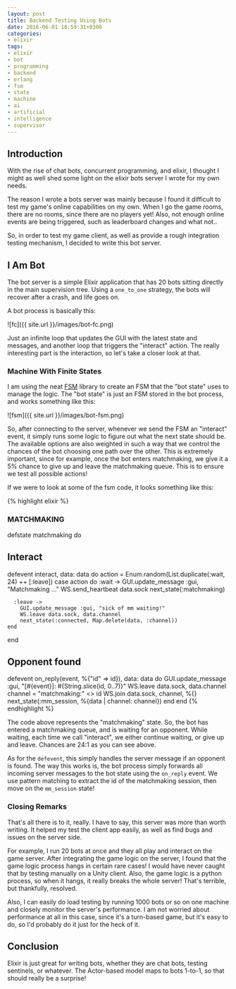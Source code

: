 ```yaml
---
layout: post
title: Backend Testing Using Bots
date: 2016-06-01 10:59:31+0300
categories: 
- elixir
tags:
- elixir
- bot
- programming
- backend
- erlang
- fsm
- state
- machine
- ai
- artificial
- intelligence
- supervisor
---
```


## Introduction

With the rise of chat bots, concurrent programming, and elixir, I thought I might as well shed some light on the elixir bots server I wrote for my own needs.

The reason I wrote a bots server was mainly because I found it difficult to test my game's online capabilities on my own. When I go the game rooms, there are no rooms, since there are no players yet! Also, not enough online events are being triggered, such as leaderboard changes and what not..

So, in order to test my game client, as well as provide a rough integration testing mechanism, I decided to write this bot server.

## I Am Bot

The bot server is a simple Elixir application that has 20 bots sitting directly in the main supervision tree. Using a `one_to_one` strategy, the bots will recover after a crash, and life goes on.

A bot process is basically this:

![fc]({{ site.url }}/images/bot-fc.png)

Just an infinite loop that updates the GUI with the latest state and messages, and another loop that triggers the "interact" action. The really interesting part is the interaction, so let's take a closer look at that.

### Machine With Finite States

I am using the neat [FSM][fsm-github] library to create an FSM that the "bot state" uses to manage the logic. The "bot state" is just an FSM stored in the bot process, and works something like this:

![fsm]({{ site.url }}/images/bot-fsm.png)

So, after connecting to the server, whenever we send the FSM an "interact" event, it simply runs some logic to figure out what the next state should be. The available options are also weighted in such a way that we control the chances of the bot choosing one path over the other. This is extremely important, since for example, once the bot enters matchmaking, we give it a 5% chance to give up and leave the matchmaking queue. This is to ensure we test all possible actions!

If we were to look at some of the fsm code, it looks something like this:

{% highlight elixir %}
### MATCHMAKING

defstate matchmaking do
  ## Interact
  defevent interact, data: data do
    action = Enum.random(List.duplicate(:wait, 24) ++ [:leave])
    case action do
      :wait ->
        GUI.update_message :gui, "Matchmaking ..."
        WS.send_heartbeat data.sock
        next_state(:matchmaking)

      :leave ->
        GUI.update_message :gui, "sick of mm waiting!"
        WS.leave data.sock, data.channel
        next_state(:connected, Map.delete(data, :channel))
    end
  end

  ## Opponent found
  defevent on_reply(event, %{"id" => id}), data: data do
    GUI.update_message :gui, "[#{event}]: #{String.slice(id, 0..7)}"
    WS.leave data.sock, data.channel
    channel = "matchmaking:" <> id
    WS.join data.sock, channel, %{}
    next_state(:mm_session, %{data | channel: channel})
  end
end
{% endhighlight %}

The code above represents the "matchmaking" state. So, the bot has entered a matchmaking queue, and is waiting for an opponent. While waiting, each time we call "interact", we either continue waiting, or give up and leave. Chances are 24:1 as you can see above.

As for the `defevent`, this simply handles the server message if an opponent is found. The way this works is, the bot process simply forwards all incoming server messages to the bot state using the `on_reply` event. We use pattern matching to extract the id of the matchmaking session, then move on the `mm_session` state!

### Closing Remarks

That's all there is to it, really. I have to say, this server was more than worth writing. It helped my test the client app easily, as well as find bugs and issues on the server side.

For example, I run 20 bots at once and they all play and interact on the game server. After integrating the game logic on the server, I found that the game logic process hangs in certain rare cases! I would have never caught that by testing manually on a Unity client. Also, the game logic is a python process, so when it hangs, it really breaks the whole server! That's terrible, but thankfully, resolved.

Also, I can easily do load testing by running 1000 bots or so on one machine and closely monitor the server's performance. I am not worried about performance at all in this case, since it's a turn-based game, but it's easy to do, so I'd probably do it just for the heck of it.

## Conclusion

Elixir is just great for writing bots, whether they are chat bots, testing sentinels, or whatever. The Actor-based model maps to bots 1-to-1, so that should really be a surprise!

[fsm-github]: https://github.com/sasa1977/fsm
